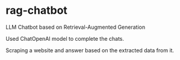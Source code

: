 # rag-chatbot
LLM Chatbot based on Retrieval-Augmented Generation

Used ChatOpenAI model to complete the chats. 

Scraping a website and answer based on the extracted data from it.
